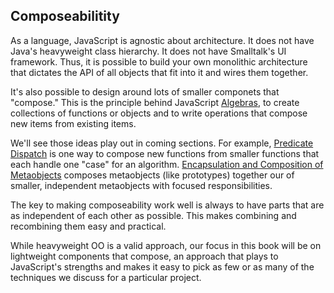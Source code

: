 ## Composeabilitity

As a language, JavaScript is agnostic about architecture. It does not have Java's heavyweight class hierarchy. It does not have Smalltalk's UI framework. Thus, it is possible to build your own monolithic architecture that dictates the API of all objects that fit into it and wires them together.

It's also possible to design around lots of smaller componets that "compose." This is the principle behind JavaScript [Algebras](#algebra), to create collections of functions or objects and to write operations that compose new items from existing items.

We'll see those ideas play out in coming sections. For example, [Predicate Dispatch](#predicate-dispatch) is one way to compose new functions from smaller functions that each handle one "case" for an algorithm. [Encapsulation and Composition of Metaobjects](#encapsulation-and-composition) composes metaobjects (like prototypes) together our of smaller, independent metaobjects with focused responsibilities.

The key to making composeability work well is always to have parts that are as independent of each other as possible. This makes combining and recombining them easy and practical.

While heavyweight OO is a valid approach, our focus in this book will be on lightweight components that compose, an approach that plays to JavaScript's strengths and makes it easy to pick as few or as many of the techniques we discuss for a particular project.